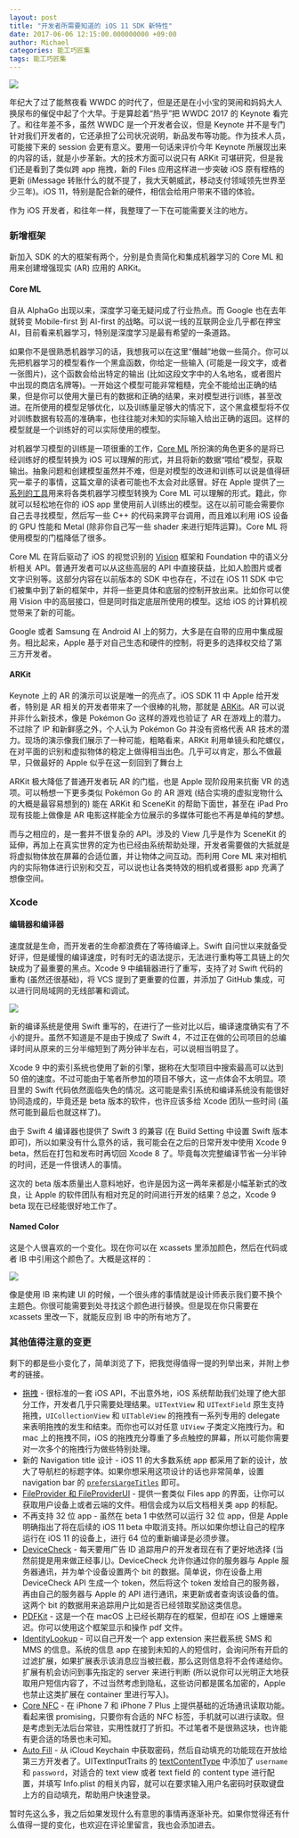 ```yaml
---
layout: post
title: "开发者所需要知道的 iOS 11 SDK 新特性"
date: 2017-06-06 12:15:00.000000000 +09:00
author: Michael
categories: 能工巧匠集
tags: 能工巧匠集
---
```


![](/assets/images/2017/wwdc-2017.jpg)

年纪大了过了能熬夜看 WWDC 的时代了，但是还是在小小宝的哭闹和妈妈大人换尿布的催促中起了个大早。于是算趁着“热乎”把 WWDC 2017 的 Keynote 看完了。和往年差不多，虽然 WWDC 是一个开发者会议，但是 Keynote 并不是专门针对我们开发者的，它还承担了公司状况说明，新品发布等功能。作为技术人员，可能接下来的 session 会更有意义。要用一句话来评价今年 Keynote 所展现出来的内容的话，就是小步革新。大的技术方面可以说只有 ARKit 可堪研究，但是我们还是看到了类似跨 app 拖拽，新的 Files 应用这样进一步突破 iOS 原有桎梏的更新 (iMessage 转账什么的就不提了，我大天朝威武，移动支付领域领先世界至少三年)。iOS 11，特别是配合新的硬件，相信会给用户带来不错的体验。

作为 iOS 开发者，和往年一样，我整理了一下在可能需要关注的地方。

### 新增框架

新加入 SDK 的大的框架有两个，分别是负责简化和集成机器学习的 Core ML 和用来创建增强现实 (AR) 应用的 ARKit。

#### Core ML

自从 AlphaGo 出现以来，深度学习毫无疑问成了行业热点。而 Google 也在去年就转变 Mobile-first 到 AI-first 的战略。可以说一线的互联网企业几乎都在押宝 AI，目前看来机器学习，特别是深度学习是最有希望的一条道路。

如果你不是很熟悉机器学习的话，我想我可以在这里“僭越”地做一些简介。你可以先把机器学习的模型看作一个黑盒函数，你给定一些输入 (可能是一段文字，或者一张图片)，这个函数会给出特定的输出 (比如这段文字中的人名地名，或者图片中出现的商店名牌等)。一开始这个模型可能非常粗糙，完全不能给出正确的结果，但是你可以使用大量已有的数据和正确的结果，来对模型进行训练，甚至改进。在所使用的模型足够优化，以及训练量足够大的情况下，这个黑盒模型将不仅对训练数据有较高的准确率，也往往能对未知的实际输入给出正确的返回。这样的模型就是一个训练好的可以实际使用的模型。

对机器学习模型的训练是一项很重的工作，[Core ML](https://developer.apple.com/machine-learning/) 所扮演的角色更多的是将已经训练好的模型转换为 iOS 可以理解的形式，并且将新的数据“喂给”模型，获取输出。抽象问题和创建模型虽然并不难，但是对模型的改进和训练可以说是值得研究一辈子的事情，这篇文章的读者可能也不太会对此感冒。好在 Apple 提供了[一系列的工具](https://developer.apple.com/documentation/coreml/converting_trained_models_to_core_ml)用来将各类机器学习模型转换为 Core ML 可以理解的形式。籍此，你就可以轻松地在你的 iOS app 里使用前人训练出的模型。这在以前可能会需要你自己去寻找模型，然后写一些 C++ 的代码来跨平台调用，而且难以利用 iOS 设备的 GPU 性能和 Metal (除非你自己写一些 shader 来进行矩阵运算)。Core ML 将使用模型的门槛降低了很多。

Core ML 在背后驱动了 iOS 的视觉识别的 [Vision](https://developer.apple.com/documentation/vision) 框架和 Foundation 中的语义分析相关 API。普通开发者可以从这些高层的 API 中直接获益，比如人脸图片或者文字识别等。这部分内容在以前版本的 SDK 中也存在，不过在 iOS 11 SDK 中它们被集中到了新的框架中，并将一些更具体和底层的控制开放出来。比如你可以使用 Vision 中的高层接口，但是同时指定底层所使用的模型。这给 iOS 的计算机视觉带来了新的可能。

Google 或者 Samsung 在 Android AI 上的努力，大多是在自带的应用中集成服务。相比起来，Apple 基于对自己生态和硬件的控制，将更多的选择权交给了第三方开发者。

#### ARKit

Keynote 上的 AR 的演示可以说是唯一的亮点了。iOS SDK 11 中 Apple 给开发者，特别是 AR 相关的开发者带来了一个很棒的礼物，那就是 [ARKit](https://developer.apple.com/documentation/arkit)。AR 可以说并非什么新技术，像是 Pokémon Go 这样的游戏也验证了 AR 在游戏上的潜力。不过除了 IP 和新鲜感之外，个人认为 Pokémon Go 并没有资格代表 AR 技术的潜力。现场的演示像我们展示了一种可能，粗略看来，ARKit 利用单镜头和陀螺仪，在对平面的识别和虚拟物体的稳定上做得相当出色。几乎可以肯定，那么不做最早，只做最好的 Apple 似乎在这一刻回到了舞台上

ARKit 极大降低了普通开发者玩 AR 的门槛，也是 Apple 现阶段用来抗衡 VR 的选项。可以畅想一下更多类似 Pokémon Go 的 AR 游戏 (结合实境的虚拟宠物什么的大概是最容易想到的) 能在 ARKit 和 SceneKit 的帮助下面世，甚至在 iPad Pro 现有技能上做像是 AR 电影这样能全方位展示的多媒体可能也不再是单纯的梦想。

而与之相应的，是一套并不很复杂的 API。涉及的 View 几乎是作为 SceneKit 的延伸，再加上在真实世界的定为也已经由系统帮助处理，开发者需要做的大抵就是将虚拟物体放在屏幕的合适位置，并让物体之间互动。而利用 Core ML 来对相机内的实际物体进行识别和交互，可以说也让各类特效的相机或者摄影 app 充满了想像空间。

### Xcode

#### 编辑器和编译器

速度就是生命，而开发者的生命都浪费在了等待编译上。Swift 自问世以来就备受好评，但是缓慢的编译速度，时有时无的语法提示，无法进行重构等工具链上的欠缺成为了最重要的黑点。Xcode 9 中编辑器进行了重写，支持了对 Swift 代码的重构 (虽然还很基础)，将 VCS 提到了更重要的位置，并添加了 GitHub 集成，可以进行同局域网的无线部署和调试。

![](/assets/images/2017/xcode-git.png)

新的编译系统是使用 Swift 重写的，在进行了一些对比以后，编译速度确实有了不小的提升。虽然不知道是不是由于换成了 Swift 4，不过正在做的公司项目的总编译时间从原来的三分半缩短到了两分钟半左右，可以说相当明显了。

Xcode 9 中的索引系统也使用了新的引擎，据称在大型项目中搜索最高可以达到 50 倍的速度。不过可能由于笔者所参加的项目不够大，这一点体会不太明显。项目里的 Swift 代码依然面临失色的情况。这可能是索引系统和编译系统没有能很好协同造成的，毕竟还是 beta 版本的软件，也许应该多给 Xcode 团队一些时间 (虽然可能到最后也就这样了)。

由于 Swift 4 编译器也提供了 Swift 3 的兼容 (在 Build Setting 中设置 Swift 版本即可)，所以如果没有什么意外的话，我可能会在之后的日常开发中使用 Xcode 9 beta，然后在打包和发布时再切回 Xcode 8 了。毕竟每次完整编译节省一分半钟的时间，还是一件很诱人的事情。

这次的 beta 版本质量出人意料地好，也许是因为这一两年来都是小幅革新式的改良，让 Apple 的软件团队有相对充足的时间进行开发的结果？总之，Xcode 9 beta 现在已经能很好地工作了。

#### Named Color

这是个人很喜欢的一个变化。现在你可以在 xcassets 里添加颜色，然后在代码或者 IB 中引用这个颜色了。大概是这样的：

![](/assets/images/2017/named-colors.png)

像是使用 IB 来构建 UI 的时候，一个很头疼的事情就是设计师表示我们要不换个主题色。你很可能需要到处寻找这个颜色进行替换。但是现在你只需要在 xcassets 里改一下，就能反应到 IB 中的所有地方了。

### 其他值得注意的变更

剩下的都是些小变化了，简单浏览了下，把我觉得值得一提的列举出来，并附上参考的链接。

* [拖拽](https://developer.apple.com/documentation/uikit/drag_and_drop) - 很标准的一套 iOS API，不出意外地，iOS 系统帮助我们处理了绝大部分工作，开发者几乎只需要处理结果。`UITextView` 和 `UITextField` 原生支持拖拽，`UICollectionView` 和 `UITableView` 的拖拽有一系列专用的 delegate 来表明拖拽的发生和结束。而你也可以对任意 `UIView` 子类定义拖拽行为。和 mac 上的拖拽不同，iOS 的拖拽充分尊重了多点触控的屏幕，所以可能你需要对一次多个的拖拽行为做些特别处理。
* 新的 Navigation title 设计 - iOS 11 的大多数系统 app 都采用了新的设计，放大了导航栏的标题字体。如果你想采用这项设计的话也非常简单，设置 navigation bar 的 [`prefersLargeTitles`](https://developer.apple.com/documentation/uikit/uinavigationbar/2908999-preferslargetitles) 即可。
* [FileProvider 和 FileProviderUI](https://developer.apple.com/documentation/fileprovider) - 提供一套类似 Files app 的界面，让你可以获取用户设备上或者云端的文件。相信会成为以后文档相关类 app 的标配。
* 不再支持 32 位 app - 虽然在 beta 1 中依然可以运行 32 位 app，但是 Apple 明确指出了将在后续的 iOS 11 beta 中取消支持。所以如果你想让自己的程序运行在 iOS 11 的设备上，进行 64 位的重新编译是必须步骤。
* [DeviceCheck](https://developer.apple.com/documentation/devicecheck) - 每天要用广告 ID 追踪用户的开发者现在有了更好地选择 (当然前提是用来做正经事儿)。DeviceCheck 允许你通过你的服务器与 Apple 服务器通讯，并为单个设备设置两个 bit 的数据。简单说，你在设备上用 DeviceCheck API 生成一个 token，然后将这个 token 发给自己的服务器，再由自己的服务器与 Apple 的 API 进行通讯，来更新或者查询该设备的值。这两个 bit 的数据用来追踪用户比如是否已经领取奖励这类信息。
* [PDFKit](https://developer.apple.com/documentation/pdfkit) - 这是一个在 macOS 上已经长期存在的框架，但却在 iOS 上姗姗来迟。你可以使用这个框架显示和操作 pdf 文件。
* [IdentityLookup](https://developer.apple.com/documentation/identitylookup) - 可以自己开发一个 app extension 来拦截系统 SMS 和 MMS 的信息。系统的信息 app 在接到未知的人的短信时，会询问所有开启的过滤扩展，如果扩展表示该消息应当被拦截，那么这则信息将不会传递给你。扩展有机会访问到事先指定的 server 来进行判断 (所以说你可以光明正大地获取用户短信内容了，不过当然考虑到隐私，这些访问都是匿名加密的，Apple 也禁止这类扩展在 container 里进行写入)。
* [Core NFC](https://developer.apple.com/documentation/corenfc) - 在 iPhone 7 和 iPhone 7 Plus 上提供基础的近场通讯读取功能。看起来很 promising，只要你有合适的 NFC 标签，手机就可以进行读取。但是考虑到无法后台常驻，实用性就打了折扣。不过笔者不是很熟这块，也许能有更合适的场景也未可知。
* [Auto Fill](https://developer.apple.com/videos/play/wwdc2017/206/) - 从 iCloud Keychain 中获取密码，然后自动填充的功能现在开放给第三方开发者了。UITextInputTraits 的 [textContentType](https://developer.apple.com/documentation/uikit/uitextcontenttype) 中添加了 `username` 和 `password`，对适合的 text view 或者 text field 的 content type 进行配置，并填写 Info.plist 的相关内容，就可以在要求输入用户名密码时获取键盘上方的自动填充，帮助用户快速登录。

暂时先这么多，我之后如果发现什么有意思的事情再逐渐补充。如果你觉得还有什么值得一提的变化，也欢迎在评论里留言，我也会添加进去。


